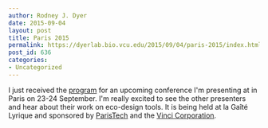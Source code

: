 ```yaml
---
author: Rodney J. Dyer
date: 2015-09-04
layout: post
title: Paris 2015
permalink: https://dyerlab.bio.vcu.edu/2015/09/04/paris-2015/index.html
post_id: 636
categories: 
- Uncategorized
---
```

I just received the 
[program](https://drive.google.com/file/d/0B0T81CzLjtfPTVA1MXp3ODh5aXc/view?usp=sharing) for an upcoming conference I'm presenting at in Paris on 23-24 September.  I'm really excited to see the other presenters and hear about their work on eco-design tools.  It is being held at la Gaîté Lyrique and sponsored by 
[ParisTech](http://www.paristech.fr/en/homepage) and the 
[Vinci Corporation](http://www.vinci.com/).
